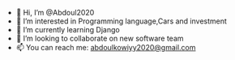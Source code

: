 - 👋 Hi, I’m @Abdoul2020
- 👀 I’m interested in Programming language,Cars and investment
- 🌱 I’m currently learning Django
- 💞️ I’m looking to collaborate on new software team
- 📫 You can reach me: abdoulkowiyy2020@gmail.com

<!---
Abdoul2020/Abdoul2020 is a ✨ special ✨ repository because its `README.md` (this file) appears on your GitHub profile.
You can click the Preview link to take a look at your changes.
--->

